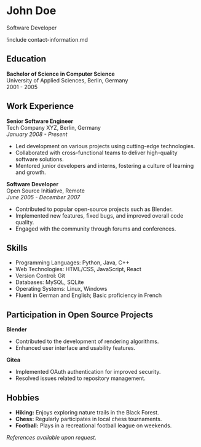 # John Doe
<div class="subtitle">Software Developer</div>

!include contact-information.md

## Education

**Bachelor of Science in Computer Science**\
University of Applied Sciences, Berlin, Germany\
2001 - 2005

## Work Experience

**Senior Software Engineer**\
Tech Company XYZ, Berlin, Germany\
_January 2008 - Present_

- Led development on various projects using cutting-edge technologies.
- Collaborated with cross-functional teams to deliver high-quality software solutions.
- Mentored junior developers and interns, fostering a culture of learning and growth.

**Software Developer**\
Open Source Initiative, Remote\
_June 2005 - December 2007_

- Contributed to popular open-source projects such as Blender.
- Implemented new features, fixed bugs, and improved overall code quality.
- Engaged with the community through forums and conferences.

## Skills

- Programming Languages: Python, Java, C++
- Web Technologies: HTML/CSS, JavaScript, React
- Version Control: Git
- Databases: MySQL, SQLite
- Operating Systems: Linux, Windows
- Fluent in German and English; Basic proficiency in French

## Participation in Open Source Projects

**Blender**

- Contributed to the development of rendering algorithms.
- Enhanced user interface and usability features.

**Gitea**

- Implemented OAuth authentication for improved security.
- Resolved issues related to repository management.

## Hobbies

- **Hiking:** Enjoys exploring nature trails in the Black Forest.
- **Chess:** Regularly participates in local chess tournaments.
- **Football:** Plays in a recreational football league on weekends.

_References available upon request._